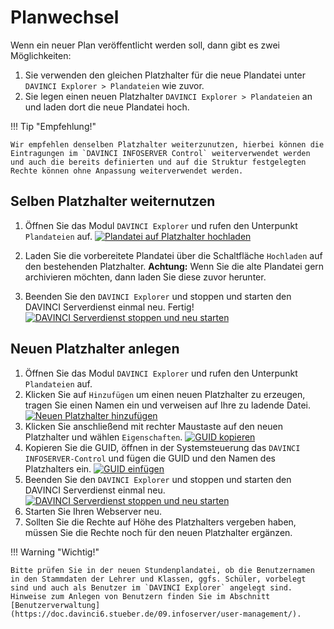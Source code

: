 # Planwechsel

[1]:/assets/images/is/001.png
[2]:/assets/images/is/002.png
[3]:/assets/images/is/003.png
[4]:/assets/images/is/004.png
[5]:/assets/images/is/005.png

Wenn ein neuer Plan veröffentlicht werden soll, dann gibt es zwei Möglichkeiten:

1. Sie verwenden den gleichen Platzhalter für die neue Plandatei unter `DAVINCI Explorer > Plandateien` wie zuvor.
2. Sie legen einen neuen Platzhalter `DAVINCI Explorer > Plandateien` an und laden dort die neue Plandatei hoch.

!!! Tip "Empfehlung!"

    Wir empfehlen denselben Platzhalter weiterzunutzen, hierbei können die Eintragungen im `DAVINCI INFOSERVER Control` weiterverwendet werden und auch die bereits definierten und auf die Struktur festgelegten Rechte können ohne Anpassung weiterverwendet werden.

## Selben Platzhalter weiternutzen

1. Öffnen Sie das Modul `DAVINCI Explorer` und rufen den Unterpunkt `Plandateien` auf.
[![Plandatei auf Platzhalter hochladen][1]][1]

2. Laden Sie die vorbereitete Plandatei über die Schaltfläche `Hochladen` auf den bestehenden Platzhalter. **Achtung:** Wenn Sie die alte Plandatei gern archivieren möchten, dann laden Sie diese zuvor herunter. 

3. Beenden Sie den `DAVINCI Explorer` und stoppen und starten den DAVINCI Serverdienst einmal neu. Fertig!
[![DAVINCI Serverdienst stoppen und neu starten][2]][2] 

## Neuen Platzhalter anlegen

1. Öffnen Sie das Modul `DAVINCI Explorer` und rufen den Unterpunkt `Plandateien` auf.
2. Klicken Sie auf `Hinzufügen` um einen neuen Platzhalter zu erzeugen, tragen Sie einen Namen ein und verweisen auf Ihre zu ladende Datei.
[![Neuen Platzhalter hinzufügen][3]][3]
3. Klicken Sie anschließend mit rechter Maustaste auf den neuen Platzhalter und wählen `Eigenschaften`.
[![GUID kopieren][4]][4]
4. Kopieren Sie die GUID, öffnen in der Systemsteuerung das `DAVINCI INFOSERVER-Control` und fügen die GUID und den Namen des Platzhalters ein.
[![GUID einfügen][5]][5]
1. Beenden Sie den `DAVINCI Explorer` und stoppen und starten den DAVINCI Serverdienst einmal neu.
[![DAVINCI Serverdienst stoppen und neu starten][2]][2]
6. Starten Sie Ihren Webserver neu.
7. Sollten Sie die Rechte auf Höhe des Platzhalters vergeben haben, müssen Sie die Rechte noch für den neuen Platzhalter ergänzen.

!!! Warning "Wichtig!"

    Bitte prüfen Sie in der neuen Stundenplandatei, ob die Benutzernamen in den Stammdaten der Lehrer und Klassen, ggfs. Schüler, vorbelegt sind und auch als Benutzer im `DAVINCI Explorer` angelegt sind. Hinweise zum Anlegen von Benutzern finden Sie im Abschnitt [Benutzerverwaltung](https://doc.davinci6.stueber.de/09.infoserver/user-management/).